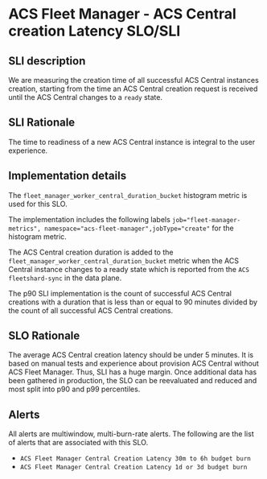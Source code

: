 # ACS Fleet Manager - ACS Central creation Latency SLO/SLI

## SLI description
We are measuring the creation time of all successful ACS Central instances creation, starting from the time an ACS Central creation request is received until the ACS Central changes to a `ready` state.

## SLI Rationale
The time to readiness of a new ACS Central instance is integral to the user experience.

## Implementation details
The `fleet_manager_worker_central_duration_bucket` histogram metric is used for this SLO. 

The implementation includes the following labels `job="fleet-manager-metrics", namespace="acs-fleet-manager",jobType="create"` for the histogram metric.

The ACS Central creation duration is added to the `fleet_manager_worker_central_duration_bucket` metric when the ACS Central instance changes to a ready state which is reported from the `ACS fleetshard-sync` in the data plane.

The p90 SLI implementation is the count of successful ACS Central creations with a duration that is less than or equal to 90 minutes divided by the count of all successful ACS Central creations.

## SLO Rationale
The average ACS Central creation latency should be under 5 minutes. 
It is based on manual tests and experience about provision ACS Central without ACS Fleet Manager.
Thus, SLI has a huge margin.
Once additional data has been gathered in production, the SLO can be reevaluated and reduced and most split into p90 and p99 percentiles.

## Alerts
All alerts are multiwindow, multi-burn-rate alerts. The following are the list of alerts that are associated with this SLO.

- `ACS Fleet Manager Central Creation Latency 30m to 6h budget burn`
- `ACS Fleet Manager Central Creation Latency 1d or 3d budget burn`
